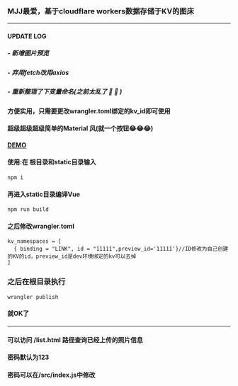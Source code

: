 ### MJJ最爱，基于cloudflare workers数据存储于KV的图床

------------
#### UPDATE LOG
##### - 新增图片预览
##### - 弃用fetch改用axios
##### - 重新整理了下变量命名(之前太乱了 :poop:	 :poop:	)

#### 方便实用，只需要更改wrangler.toml绑定的kv_id即可使用
#### 超级超级超级简单的Material 风(就一个按钮😂😂😂)
#### [DEMO](https://img.giao111.workers.dev/ "DEMO")

#### 使用:在 根目录和static目录输入

    npm i
	
#### 	再进入static目录编译Vue
    npm run build
#### 	之后修改wrangler.toml


    kv_namespaces = [
      { binding = "LINK", id = "11111",preview_id='11111'}//ID修改为自己创建的KV的id，preview_id是dev环境绑定的kv可以去掉
    ]
### 	之后在根目录执行


    wrangler publish
#### 	就OK了

------------

#### 可以访问 /list.html 路径查询已经上传的照片信息
#### 密码默认为123
#### 密码可以在/src/index.js中修改
